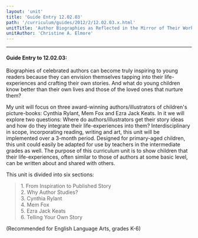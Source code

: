 ```yaml
---
layout: 'unit'
title: 'Guide Entry 12.02.03'
path: '/curriculum/guides/2012/2/12.02.03.x.html'
unitTitle: 'Author Biographies as Reflected in the Mirror of Their Works'
unitAuthor: 'Christine A. Elmore'
---
```


<body>
<hr/>
 <h4>
  Guide Entry to 12.02.03:
 </h4>
 <p>
  Biographies of celebrated authors can become truly inspiring to young readers because they can envision themselves tapping into their life-experiences and crafting their own stories. And what do young children know better than their own lives and those of the loved ones that nurture them?
 </p>
<p>
  My unit will focus on three award-winning authors/illustrators of children's picture-books: Cynthia Rylant, Mem Fox and Ezra Jack Keats. In it we will explore two questions: Where do authors/illustrators get their story ideas and how do they integrate their life-experiences into them? Interdisciplinary in scope, incorporating reading, writing and art, this unit will be implemented over a 3-month period. Designed for primary-aged children, this unit could easily be adapted for use by teachers in the intermediate grades as well. The purpose of this curriculum unit is to show children that their life-experiences, often similar to those of authors at some basic level, can be written about and shared with others.
 </p>
<p>
  This unit is divided into six sections:
 </p>

<blockquote>
  <dl>
   <dt>
    1. From Inspiration to Published Story
    <dt>
     2. Why Author Studies?
     <dt>
      3. Cynthia Rylant
      <dt>
       4. Mem Fox
       <dt>
        5. Ezra Jack Keats
        <dt>
         6. Telling Your Own Story
        </dt>
       </dt>
      </dt>
     </dt>
    </dt>
   </dt>
  </dl>
 </blockquote>
 <p>
  (Recommended for English Language Arts, grades K-6)
 </p>

</body>
